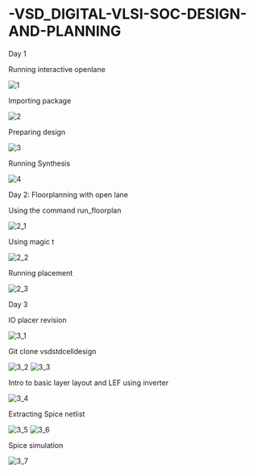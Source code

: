 # -VSD_DIGITAL-VLSI-SOC-DESIGN-AND-PLANNING
 Day 1
 
Running interactive openlane

![1](https://github.com/Rudrali-11/-VSD_DIGITAL-VLSI-SOC-DESIGN-AND-PLANNING/assets/121845097/8fa5686a-5776-4a38-82e3-00f420d6f2a0)

Importing package 

![2](https://github.com/Rudrali-11/-VSD_DIGITAL-VLSI-SOC-DESIGN-AND-PLANNING/assets/121845097/35b39770-6257-4f68-8819-da43ada23de5)

Preparing design

![3](https://github.com/Rudrali-11/-VSD_DIGITAL-VLSI-SOC-DESIGN-AND-PLANNING/assets/121845097/c54262e9-9736-4562-91dc-cccd8f3e7594)

Running Synthesis

![4](https://github.com/Rudrali-11/-VSD_DIGITAL-VLSI-SOC-DESIGN-AND-PLANNING/assets/121845097/8ce8be06-da7c-4292-bff7-c1488d1a6b16)

Day 2: Floorplanning with open lane

Using the command run_floorplan

![2_1](https://github.com/Rudrali-11/-VSD_DIGITAL-VLSI-SOC-DESIGN-AND-PLANNING/assets/121845097/04b633c6-89da-49f9-8f3b-dcbddf5444ad)

Using magic t

![2_2](https://github.com/Rudrali-11/-VSD_DIGITAL-VLSI-SOC-DESIGN-AND-PLANNING/assets/121845097/bcae9d3c-ae5a-4710-967f-45205f13f50b)

Running placement

![2_3](https://github.com/Rudrali-11/-VSD_DIGITAL-VLSI-SOC-DESIGN-AND-PLANNING/assets/121845097/b25a6032-91a3-4d31-be52-a8da93468858)

Day 3

IO placer revision

![3_1](https://github.com/Rudrali-11/-VSD_DIGITAL-VLSI-SOC-DESIGN-AND-PLANNING/assets/121845097/afa830e5-29ca-4bc7-997b-60870102e60b)

Git clone vsdstdcelldesign

![3_2](https://github.com/Rudrali-11/-VSD_DIGITAL-VLSI-SOC-DESIGN-AND-PLANNING/assets/121845097/b5984821-87c1-4c93-a089-d353fbc24080)
![3_3](https://github.com/Rudrali-11/-VSD_DIGITAL-VLSI-SOC-DESIGN-AND-PLANNING/assets/121845097/721671e1-d5cc-455e-9c0c-ef6ed6410716)

Intro to basic layer layout and LEF using inverter

![3_4](https://github.com/Rudrali-11/-VSD_DIGITAL-VLSI-SOC-DESIGN-AND-PLANNING/assets/121845097/1d513cf0-5780-4c81-aaa7-3d90769be7f2)

Extracting Spice netlist

![3_5](https://github.com/Rudrali-11/-VSD_DIGITAL-VLSI-SOC-DESIGN-AND-PLANNING/assets/121845097/76c898e7-b2c2-4744-b382-e62f9c4a6752)
![3_6](https://github.com/Rudrali-11/-VSD_DIGITAL-VLSI-SOC-DESIGN-AND-PLANNING/assets/121845097/19138abd-b693-4f86-ae7f-3f23cfc7fb58)

Spice simulation

![3_7](https://github.com/Rudrali-11/-VSD_DIGITAL-VLSI-SOC-DESIGN-AND-PLANNING/assets/121845097/22bc3df7-c775-4b1d-b4a6-8c255c439588)
